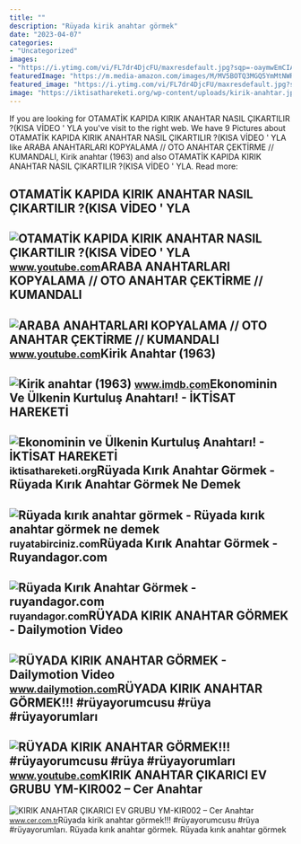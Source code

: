 ```yaml
---
title: ""
description: "Rüyada kirik anahtar görmek"
date: "2023-04-07"
categories:
- "Uncategorized"
images:
- "https://i.ytimg.com/vi/FL7dr4DjcFU/maxresdefault.jpg?sqp=-oaymwEmCIAKENAF8quKqQMa8AEB-AG0CYAC0AWKAgwIABABGH8gICgpMA8=&amp;rs=AOn4CLCZzWO5I3hJi2h9r0Wj6xbZSOoUKw"
featuredImage: "https://m.media-amazon.com/images/M/MV5BOTQ3MGQ5YmMtNWRmOC00YmRjLWJmODktNmIwZGViOTgxOGZlL2ltYWdlL2ltYWdlXkEyXkFqcGdeQXVyNDAxMTY3MzY@._V1_FMjpg_UX1000_.jpg"
featured_image: "https://i.ytimg.com/vi/FL7dr4DjcFU/maxresdefault.jpg?sqp=-oaymwEmCIAKENAF8quKqQMa8AEB-AG0CYAC0AWKAgwIABABGH8gICgpMA8=&amp;rs=AOn4CLCZzWO5I3hJi2h9r0Wj6xbZSOoUKw"
image: "https://iktisathareketi.org/wp-content/uploads/kirik-anahtar.jpg"
---
```


If you are looking for OTAMATİK KAPIDA KIRIK ANAHTAR NASIL ÇIKARTILIR ?(KISA VİDEO ' YLA you've visit to the right web. We have 9 Pictures about OTAMATİK KAPIDA KIRIK ANAHTAR NASIL ÇIKARTILIR ?(KISA VİDEO ' YLA like ARABA ANAHTARLARI KOPYALAMA // OTO ANAHTAR ÇEKTİRME // KUMANDALI, Kirik anahtar (1963) and also OTAMATİK KAPIDA KIRIK ANAHTAR NASIL ÇIKARTILIR ?(KISA VİDEO ' YLA. Read more:

OTAMATİK KAPIDA KIRIK ANAHTAR NASIL ÇIKARTILIR ?(KISA VİDEO ' YLA
-----------------------------------------------------------------

 ![OTAMATİK KAPIDA KIRIK ANAHTAR NASIL ÇIKARTILIR ?(KISA VİDEO ' YLA](https://i.ytimg.com/vi/gwmfzSqczPE/maxresdefault.jpg) <small>www.youtube.com</small>ARABA ANAHTARLARI KOPYALAMA // OTO ANAHTAR ÇEKTİRME // KUMANDALI
----------------------------------------------------------------

 ![ARABA ANAHTARLARI KOPYALAMA // OTO ANAHTAR ÇEKTİRME // KUMANDALI](https://i.ytimg.com/vi/KT-2No-Jd7U/maxresdefault.jpg) <small>www.youtube.com</small>Kirik Anahtar (1963)
--------------------

 ![Kirik anahtar (1963)](https://m.media-amazon.com/images/M/MV5BOTQ3MGQ5YmMtNWRmOC00YmRjLWJmODktNmIwZGViOTgxOGZlL2ltYWdlL2ltYWdlXkEyXkFqcGdeQXVyNDAxMTY3MzY@._V1_FMjpg_UX1000_.jpg) <small>www.imdb.com</small>Ekonominin Ve Ülkenin Kurtuluş Anahtarı! - İKTİSAT HAREKETİ
-----------------------------------------------------------

 ![Ekonominin ve Ülkenin Kurtuluş Anahtarı! - İKTİSAT HAREKETİ](https://iktisathareketi.org/wp-content/uploads/kirik-anahtar.jpg) <small>iktisathareketi.org</small>Rüyada Kırık Anahtar Görmek - Rüyada Kırık Anahtar Görmek Ne Demek
------------------------------------------------------------------

 ![Rüyada kırık anahtar görmek - Rüyada kırık anahtar görmek ne demek](https://ruyatabirciniz.com/wp-content/uploads/2019/04/ruyada-kirik-anahtar-gormek-2.jpg) <small>ruyatabirciniz.com</small>Rüyada Kırık Anahtar Görmek - Ruyandagor.com
--------------------------------------------

 ![Rüyada Kırık Anahtar Görmek - ruyandagor.com](https://images.ruyandagor.com/2017/04/kirik-anahtar-gormek-1949.jpg) <small>ruyandagor.com</small>RÜYADA KIRIK ANAHTAR GÖRMEK - Dailymotion Video
-----------------------------------------------

 ![RÜYADA KIRIK ANAHTAR GÖRMEK - Dailymotion Video](https://s1.dmcdn.net/v/SSu931aquZuCRYr3Z/x720) <small>www.dailymotion.com</small>RÜYADA KIRIK ANAHTAR GÖRMEK!!! #rüyayorumcusu #rüya #rüyayorumları
------------------------------------------------------------------

 ![RÜYADA KIRIK ANAHTAR GÖRMEK!!! #rüyayorumcusu #rüya #rüyayorumları](https://i.ytimg.com/vi/FL7dr4DjcFU/maxresdefault.jpg?sqp=-oaymwEmCIAKENAF8quKqQMa8AEB-AG0CYAC0AWKAgwIABABGH8gICgpMA8=&rs=AOn4CLCZzWO5I3hJi2h9r0Wj6xbZSOoUKw) <small>www.youtube.com</small>KIRIK ANAHTAR ÇIKARICI EV GRUBU YM-KIR002 – Cer Anahtar
-------------------------------------------------------

 ![KIRIK ANAHTAR ÇIKARICI EV GRUBU YM-KIR002 – Cer Anahtar](https://www.cer.com.tr/wp-content/uploads/2022/05/X1.jpg) <small>www.cer.com.tr</small>Rüyada kirik anahtar görmek!!! #rüyayorumcusu #rüya #rüyayorumları. Rüyada kırık anahtar görmek. Rüyada kırık anahtar görmek
